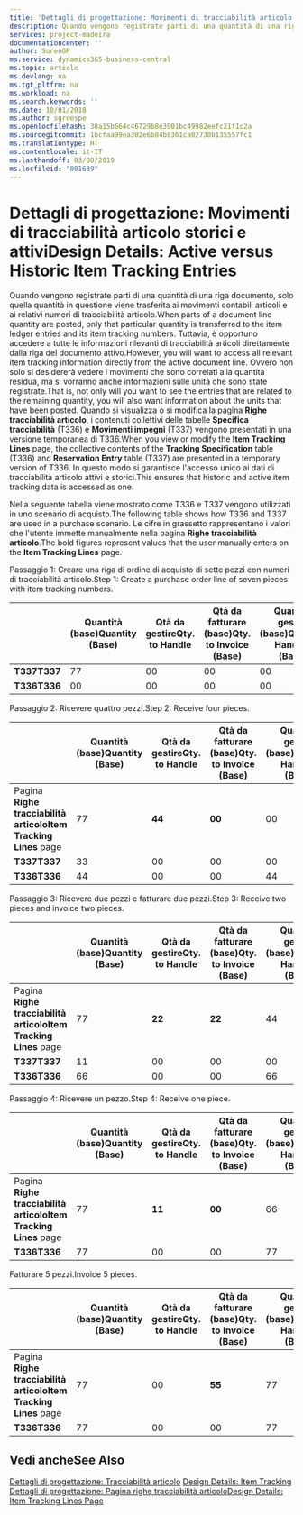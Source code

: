 ```yaml
---
title: 'Dettagli di progettazione: Movimenti di tracciabilità articolo storici e attivi | Microsoft Docs'
description: Quando vengono registrate parti di una quantità di una riga documento, solo quella quantità in questione viene trasferita ai movimenti contabili articoli e ai relativi numeri di tracciabilità articolo. Tuttavia, è opportuno accedere a tutte le informazioni rilevanti di tracciabilità articoli direttamente dalla riga del documento attivo. Ovvero non solo si desidererà vedere i movimenti che sono correlati alla quantità residua, ma si vorranno anche informazioni sulle unità che sono state registrate. Quando si visualizza o si modifica la pagina **Righe tracciabilità articolo**, i contenuti collettivi delle tabelle **Specifica tracciabilità** (T336) e **Movimenti impegni** (T337) vengono presentati in una versione temporanea di T336. In questo modo si garantisce l'accesso unico ai dati di tracciabilità articolo attivi e storici.
services: project-madeira
documentationcenter: ''
author: SorenGP
ms.service: dynamics365-business-central
ms.topic: article
ms.devlang: na
ms.tgt_pltfrm: na
ms.workload: na
ms.search.keywords: ''
ms.date: 10/01/2018
ms.author: sgroespe
ms.openlocfilehash: 30a15b664c46729b8e3901bc49982eefc21f1c2a
ms.sourcegitcommit: 1bcfaa99ea302e6b84b8361ca02730b135557fc1
ms.translationtype: HT
ms.contentlocale: it-IT
ms.lasthandoff: 03/08/2019
ms.locfileid: "801639"
---
```

# <a name="design-details-active-versus-historic-item-tracking-entries"></a><span data-ttu-id="d271c-107">Dettagli di progettazione: Movimenti di tracciabilità articolo storici e attivi</span><span class="sxs-lookup"><span data-stu-id="d271c-107">Design Details: Active versus Historic Item Tracking Entries</span></span>
<span data-ttu-id="d271c-108">Quando vengono registrate parti di una quantità di una riga documento, solo quella quantità in questione viene trasferita ai movimenti contabili articoli e ai relativi numeri di tracciabilità articolo.</span><span class="sxs-lookup"><span data-stu-id="d271c-108">When parts of a document line quantity are posted, only that particular quantity is transferred to the item ledger entries and its item tracking numbers.</span></span> <span data-ttu-id="d271c-109">Tuttavia, è opportuno accedere a tutte le informazioni rilevanti di tracciabilità articoli direttamente dalla riga del documento attivo.</span><span class="sxs-lookup"><span data-stu-id="d271c-109">However, you will want to access all relevant item tracking information directly from the active document line.</span></span> <span data-ttu-id="d271c-110">Ovvero non solo si desidererà vedere i movimenti che sono correlati alla quantità residua, ma si vorranno anche informazioni sulle unità che sono state registrate.</span><span class="sxs-lookup"><span data-stu-id="d271c-110">That is, not only will you want to see the entries that are related to the remaining quantity, you will also want information about the units that have been posted.</span></span> <span data-ttu-id="d271c-111">Quando si visualizza o si modifica la pagina **Righe tracciabilità articolo**, i contenuti collettivi delle tabelle **Specifica tracciabilità** (T336) e **Movimenti impegni** (T337) vengono presentati in una versione temporanea di T336.</span><span class="sxs-lookup"><span data-stu-id="d271c-111">When you view or modify the **Item Tracking Lines** page, the collective contents of the **Tracking Specification** table (T336) and **Reservation Entry** table (T337) are presented in a temporary version of T336.</span></span> <span data-ttu-id="d271c-112">In questo modo si garantisce l'accesso unico ai dati di tracciabilità articolo attivi e storici.</span><span class="sxs-lookup"><span data-stu-id="d271c-112">This ensures that historic and active item tracking data is accessed as one.</span></span>  

 <span data-ttu-id="d271c-113">Nella seguente tabella viene mostrato come T336 e T337 vengono utilizzati in uno scenario di acquisto.</span><span class="sxs-lookup"><span data-stu-id="d271c-113">The following table shows how T336 and T337 are used in a purchase scenario.</span></span> <span data-ttu-id="d271c-114">Le cifre in grassetto rappresentano i valori che l'utente immette manualmente nella pagina **Righe tracciabilità articolo**.</span><span class="sxs-lookup"><span data-stu-id="d271c-114">The bold figures represent values that the user manually enters on the **Item Tracking Lines** page.</span></span>  

 <span data-ttu-id="d271c-115">Passaggio 1: Creare una riga di ordine di acquisto di sette pezzi con numeri di tracciabilità articolo.</span><span class="sxs-lookup"><span data-stu-id="d271c-115">Step 1: Create a purchase order line of seven pieces with item tracking numbers.</span></span>  

||<span data-ttu-id="d271c-116">**Quantità (base)**</span><span class="sxs-lookup"><span data-stu-id="d271c-116">**Quantity (Base)**</span></span>|<span data-ttu-id="d271c-117">**Qtà da gestire**</span><span class="sxs-lookup"><span data-stu-id="d271c-117">**Qty. to Handle**</span></span>|<span data-ttu-id="d271c-118">**Qtà da fatturare (base)**</span><span class="sxs-lookup"><span data-stu-id="d271c-118">**Qty. to Invoice (Base)**</span></span>|<span data-ttu-id="d271c-119">**Quantità gestita (base)**</span><span class="sxs-lookup"><span data-stu-id="d271c-119">**Quantity Handled (Base)**</span></span>|<span data-ttu-id="d271c-120">**Quantità fatturata (base)**</span><span class="sxs-lookup"><span data-stu-id="d271c-120">**Quantity Invoiced (Base)**</span></span>|  
|-|----------------------------------------------|--------------------------------------------|------------------------------------------------------|-------------------------------------------------------|--------------------------------------------------------|  
|<span data-ttu-id="d271c-121">**T337**</span><span class="sxs-lookup"><span data-stu-id="d271c-121">**T337**</span></span>|<span data-ttu-id="d271c-122">7</span><span class="sxs-lookup"><span data-stu-id="d271c-122">7</span></span>|<span data-ttu-id="d271c-123">0</span><span class="sxs-lookup"><span data-stu-id="d271c-123">0</span></span>|<span data-ttu-id="d271c-124">0</span><span class="sxs-lookup"><span data-stu-id="d271c-124">0</span></span>|<span data-ttu-id="d271c-125">0</span><span class="sxs-lookup"><span data-stu-id="d271c-125">0</span></span>|<span data-ttu-id="d271c-126">0</span><span class="sxs-lookup"><span data-stu-id="d271c-126">0</span></span>|  
|<span data-ttu-id="d271c-127">**T336**</span><span class="sxs-lookup"><span data-stu-id="d271c-127">**T336**</span></span>|<span data-ttu-id="d271c-128">0</span><span class="sxs-lookup"><span data-stu-id="d271c-128">0</span></span>|<span data-ttu-id="d271c-129">0</span><span class="sxs-lookup"><span data-stu-id="d271c-129">0</span></span>|<span data-ttu-id="d271c-130">0</span><span class="sxs-lookup"><span data-stu-id="d271c-130">0</span></span>|<span data-ttu-id="d271c-131">0</span><span class="sxs-lookup"><span data-stu-id="d271c-131">0</span></span>|<span data-ttu-id="d271c-132">0</span><span class="sxs-lookup"><span data-stu-id="d271c-132">0</span></span>|  

 <span data-ttu-id="d271c-133">Passaggio 2: Ricevere quattro pezzi.</span><span class="sxs-lookup"><span data-stu-id="d271c-133">Step 2: Receive four pieces.</span></span>  

||<span data-ttu-id="d271c-134">**Quantità (base)**</span><span class="sxs-lookup"><span data-stu-id="d271c-134">**Quantity (Base)**</span></span>|<span data-ttu-id="d271c-135">**Qtà da gestire**</span><span class="sxs-lookup"><span data-stu-id="d271c-135">**Qty. to Handle**</span></span>|<span data-ttu-id="d271c-136">**Qtà da fatturare (base)**</span><span class="sxs-lookup"><span data-stu-id="d271c-136">**Qty. to Invoice (Base)**</span></span>|<span data-ttu-id="d271c-137">**Quantità gestita (base)**</span><span class="sxs-lookup"><span data-stu-id="d271c-137">**Quantity Handled (Base)**</span></span>|<span data-ttu-id="d271c-138">**Quantità fatturata (base)**</span><span class="sxs-lookup"><span data-stu-id="d271c-138">**Quantity Invoiced (Base)**</span></span>|  
|-|----------------------------------------------|--------------------------------------------|------------------------------------------------------|-------------------------------------------------------|--------------------------------------------------------|  
|<span data-ttu-id="d271c-139">Pagina **Righe tracciabilità articolo**</span><span class="sxs-lookup"><span data-stu-id="d271c-139">**Item Tracking Lines** page</span></span>|<span data-ttu-id="d271c-140">7</span><span class="sxs-lookup"><span data-stu-id="d271c-140">7</span></span>|<span data-ttu-id="d271c-141">**4**</span><span class="sxs-lookup"><span data-stu-id="d271c-141">**4**</span></span>|<span data-ttu-id="d271c-142">**0**</span><span class="sxs-lookup"><span data-stu-id="d271c-142">**0**</span></span>|<span data-ttu-id="d271c-143">0</span><span class="sxs-lookup"><span data-stu-id="d271c-143">0</span></span>|<span data-ttu-id="d271c-144">0</span><span class="sxs-lookup"><span data-stu-id="d271c-144">0</span></span>|  
|<span data-ttu-id="d271c-145">**T337**</span><span class="sxs-lookup"><span data-stu-id="d271c-145">**T337**</span></span>|<span data-ttu-id="d271c-146">3</span><span class="sxs-lookup"><span data-stu-id="d271c-146">3</span></span>|<span data-ttu-id="d271c-147">0</span><span class="sxs-lookup"><span data-stu-id="d271c-147">0</span></span>|<span data-ttu-id="d271c-148">0</span><span class="sxs-lookup"><span data-stu-id="d271c-148">0</span></span>|<span data-ttu-id="d271c-149">0</span><span class="sxs-lookup"><span data-stu-id="d271c-149">0</span></span>|<span data-ttu-id="d271c-150">0</span><span class="sxs-lookup"><span data-stu-id="d271c-150">0</span></span>|  
|<span data-ttu-id="d271c-151">**T336**</span><span class="sxs-lookup"><span data-stu-id="d271c-151">**T336**</span></span>|<span data-ttu-id="d271c-152">4</span><span class="sxs-lookup"><span data-stu-id="d271c-152">4</span></span>|<span data-ttu-id="d271c-153">0</span><span class="sxs-lookup"><span data-stu-id="d271c-153">0</span></span>|<span data-ttu-id="d271c-154">0</span><span class="sxs-lookup"><span data-stu-id="d271c-154">0</span></span>|<span data-ttu-id="d271c-155">4</span><span class="sxs-lookup"><span data-stu-id="d271c-155">4</span></span>|<span data-ttu-id="d271c-156">0</span><span class="sxs-lookup"><span data-stu-id="d271c-156">0</span></span>|  

 <span data-ttu-id="d271c-157">Passaggio 3: Ricevere due pezzi e fatturare due pezzi.</span><span class="sxs-lookup"><span data-stu-id="d271c-157">Step 3: Receive two pieces and invoice two pieces.</span></span>  

||<span data-ttu-id="d271c-158">**Quantità (base)**</span><span class="sxs-lookup"><span data-stu-id="d271c-158">**Quantity (Base)**</span></span>|<span data-ttu-id="d271c-159">**Qtà da gestire**</span><span class="sxs-lookup"><span data-stu-id="d271c-159">**Qty. to Handle**</span></span>|<span data-ttu-id="d271c-160">**Qtà da fatturare (base)**</span><span class="sxs-lookup"><span data-stu-id="d271c-160">**Qty. to Invoice (Base)**</span></span>|<span data-ttu-id="d271c-161">**Quantità gestita (base)**</span><span class="sxs-lookup"><span data-stu-id="d271c-161">**Quantity Handled (Base)**</span></span>|<span data-ttu-id="d271c-162">**Quantità fatturata (base)**</span><span class="sxs-lookup"><span data-stu-id="d271c-162">**Quantity Invoiced (Base)**</span></span>|  
|-|----------------------------------------------|--------------------------------------------|------------------------------------------------------|-------------------------------------------------------|--------------------------------------------------------|  
|<span data-ttu-id="d271c-163">Pagina **Righe tracciabilità articolo**</span><span class="sxs-lookup"><span data-stu-id="d271c-163">**Item Tracking Lines** page</span></span>|<span data-ttu-id="d271c-164">7</span><span class="sxs-lookup"><span data-stu-id="d271c-164">7</span></span>|<span data-ttu-id="d271c-165">**2**</span><span class="sxs-lookup"><span data-stu-id="d271c-165">**2**</span></span>|<span data-ttu-id="d271c-166">**2**</span><span class="sxs-lookup"><span data-stu-id="d271c-166">**2**</span></span>|<span data-ttu-id="d271c-167">4</span><span class="sxs-lookup"><span data-stu-id="d271c-167">4</span></span>|<span data-ttu-id="d271c-168">0</span><span class="sxs-lookup"><span data-stu-id="d271c-168">0</span></span>|  
|<span data-ttu-id="d271c-169">**T337**</span><span class="sxs-lookup"><span data-stu-id="d271c-169">**T337**</span></span>|<span data-ttu-id="d271c-170">1</span><span class="sxs-lookup"><span data-stu-id="d271c-170">1</span></span>|<span data-ttu-id="d271c-171">0</span><span class="sxs-lookup"><span data-stu-id="d271c-171">0</span></span>|<span data-ttu-id="d271c-172">0</span><span class="sxs-lookup"><span data-stu-id="d271c-172">0</span></span>|<span data-ttu-id="d271c-173">0</span><span class="sxs-lookup"><span data-stu-id="d271c-173">0</span></span>|<span data-ttu-id="d271c-174">0</span><span class="sxs-lookup"><span data-stu-id="d271c-174">0</span></span>|  
|<span data-ttu-id="d271c-175">**T336**</span><span class="sxs-lookup"><span data-stu-id="d271c-175">**T336**</span></span>|<span data-ttu-id="d271c-176">6</span><span class="sxs-lookup"><span data-stu-id="d271c-176">6</span></span>|<span data-ttu-id="d271c-177">0</span><span class="sxs-lookup"><span data-stu-id="d271c-177">0</span></span>|<span data-ttu-id="d271c-178">0</span><span class="sxs-lookup"><span data-stu-id="d271c-178">0</span></span>|<span data-ttu-id="d271c-179">6</span><span class="sxs-lookup"><span data-stu-id="d271c-179">6</span></span>|<span data-ttu-id="d271c-180">2</span><span class="sxs-lookup"><span data-stu-id="d271c-180">2</span></span>|  

 <span data-ttu-id="d271c-181">Passaggio 4: Ricevere un pezzo.</span><span class="sxs-lookup"><span data-stu-id="d271c-181">Step 4: Receive one piece.</span></span>  

||<span data-ttu-id="d271c-182">**Quantità (base)**</span><span class="sxs-lookup"><span data-stu-id="d271c-182">**Quantity (Base)**</span></span>|<span data-ttu-id="d271c-183">**Qtà da gestire**</span><span class="sxs-lookup"><span data-stu-id="d271c-183">**Qty. to Handle**</span></span>|<span data-ttu-id="d271c-184">**Qtà da fatturare (base)**</span><span class="sxs-lookup"><span data-stu-id="d271c-184">**Qty. to Invoice (Base)**</span></span>|<span data-ttu-id="d271c-185">**Quantità gestita (base)**</span><span class="sxs-lookup"><span data-stu-id="d271c-185">**Quantity Handled (Base)**</span></span>|<span data-ttu-id="d271c-186">**Quantità fatturata (base)**</span><span class="sxs-lookup"><span data-stu-id="d271c-186">**Quantity Invoiced (Base)**</span></span>|  
|-|----------------------------------------------|--------------------------------------------|------------------------------------------------------|-------------------------------------------------------|--------------------------------------------------------|  
|<span data-ttu-id="d271c-187">Pagina **Righe tracciabilità articolo**</span><span class="sxs-lookup"><span data-stu-id="d271c-187">**Item Tracking Lines** page</span></span>|<span data-ttu-id="d271c-188">7</span><span class="sxs-lookup"><span data-stu-id="d271c-188">7</span></span>|<span data-ttu-id="d271c-189">**1**</span><span class="sxs-lookup"><span data-stu-id="d271c-189">**1**</span></span>|<span data-ttu-id="d271c-190">**0**</span><span class="sxs-lookup"><span data-stu-id="d271c-190">**0**</span></span>|<span data-ttu-id="d271c-191">6</span><span class="sxs-lookup"><span data-stu-id="d271c-191">6</span></span>|<span data-ttu-id="d271c-192">2</span><span class="sxs-lookup"><span data-stu-id="d271c-192">2</span></span>|  
|<span data-ttu-id="d271c-193">**T336**</span><span class="sxs-lookup"><span data-stu-id="d271c-193">**T336**</span></span>|<span data-ttu-id="d271c-194">7</span><span class="sxs-lookup"><span data-stu-id="d271c-194">7</span></span>|<span data-ttu-id="d271c-195">0</span><span class="sxs-lookup"><span data-stu-id="d271c-195">0</span></span>|<span data-ttu-id="d271c-196">0</span><span class="sxs-lookup"><span data-stu-id="d271c-196">0</span></span>|<span data-ttu-id="d271c-197">7</span><span class="sxs-lookup"><span data-stu-id="d271c-197">7</span></span>|<span data-ttu-id="d271c-198">2</span><span class="sxs-lookup"><span data-stu-id="d271c-198">2</span></span>|  

 <span data-ttu-id="d271c-199">Fatturare 5 pezzi.</span><span class="sxs-lookup"><span data-stu-id="d271c-199">Invoice 5 pieces.</span></span>  

||<span data-ttu-id="d271c-200">**Quantità (base)**</span><span class="sxs-lookup"><span data-stu-id="d271c-200">**Quantity (Base)**</span></span>|<span data-ttu-id="d271c-201">**Qtà da gestire**</span><span class="sxs-lookup"><span data-stu-id="d271c-201">**Qty. to Handle**</span></span>|<span data-ttu-id="d271c-202">**Qtà da fatturare (base)**</span><span class="sxs-lookup"><span data-stu-id="d271c-202">**Qty. to Invoice (Base)**</span></span>|<span data-ttu-id="d271c-203">**Quantità gestita (base)**</span><span class="sxs-lookup"><span data-stu-id="d271c-203">**Quantity Handled (Base)**</span></span>|<span data-ttu-id="d271c-204">**Quantità fatturata (base)**</span><span class="sxs-lookup"><span data-stu-id="d271c-204">**Quantity Invoiced (Base)**</span></span>|  
|-|----------------------------------------------|--------------------------------------------|------------------------------------------------------|-------------------------------------------------------|--------------------------------------------------------|  
|<span data-ttu-id="d271c-205">Pagina **Righe tracciabilità articolo**</span><span class="sxs-lookup"><span data-stu-id="d271c-205">**Item Tracking Lines** page</span></span>|<span data-ttu-id="d271c-206">7</span><span class="sxs-lookup"><span data-stu-id="d271c-206">7</span></span>|<span data-ttu-id="d271c-207">0</span><span class="sxs-lookup"><span data-stu-id="d271c-207">0</span></span>|<span data-ttu-id="d271c-208">**5**</span><span class="sxs-lookup"><span data-stu-id="d271c-208">**5**</span></span>|<span data-ttu-id="d271c-209">7</span><span class="sxs-lookup"><span data-stu-id="d271c-209">7</span></span>|<span data-ttu-id="d271c-210">2</span><span class="sxs-lookup"><span data-stu-id="d271c-210">2</span></span>|  
|<span data-ttu-id="d271c-211">**T336**</span><span class="sxs-lookup"><span data-stu-id="d271c-211">**T336**</span></span>|<span data-ttu-id="d271c-212">7</span><span class="sxs-lookup"><span data-stu-id="d271c-212">7</span></span>|<span data-ttu-id="d271c-213">0</span><span class="sxs-lookup"><span data-stu-id="d271c-213">0</span></span>|<span data-ttu-id="d271c-214">0</span><span class="sxs-lookup"><span data-stu-id="d271c-214">0</span></span>|<span data-ttu-id="d271c-215">7</span><span class="sxs-lookup"><span data-stu-id="d271c-215">7</span></span>|<span data-ttu-id="d271c-216">7</span><span class="sxs-lookup"><span data-stu-id="d271c-216">7</span></span>|  

## <a name="see-also"></a><span data-ttu-id="d271c-217">Vedi anche</span><span class="sxs-lookup"><span data-stu-id="d271c-217">See Also</span></span>  
 <span data-ttu-id="d271c-218">[Dettagli di progettazione: Tracciabilità articolo](design-details-item-tracking.md) </span><span class="sxs-lookup"><span data-stu-id="d271c-218">[Design Details: Item Tracking](design-details-item-tracking.md) </span></span>  
 [<span data-ttu-id="d271c-219">Dettagli di progettazione: Pagina righe tracciabilità articolo</span><span class="sxs-lookup"><span data-stu-id="d271c-219">Design Details: Item Tracking Lines Page</span></span>](design-details-item-tracking-lines-window.md)
